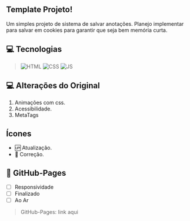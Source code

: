 ##  Template Projeto!
Um simples projeto de sistema de salvar anotações. Planejo implementar para salvar em cookies para garantir que seja bem memória curta.

## 💻 Tecnologias 
>![HTML](https://img.shields.io/badge/HTML5-E34F26?style=for-the-badge&logo=html5&logoColor=white)
>![CSS](https://img.shields.io/badge/CSS3-1572B6?style=for-the-badge&logo=css3&logoColor=white)
>![JS](https://img.shields.io/badge/JavaScript-323330?style=for-the-badge&logo=javascript&logoColor=F7DF1E)

## 💻 Alterações do Original
1. Animações com css.
2. Acessibilidade.
3. MetaTags

## Ícones
- :up: Atualização.
- :bug: Correção.

## 📱 GitHub-Pages
- [ ] Responsividade
- [ ] Finalizado
- [ ] Ao Ar

>GitHub-Pages: link aqui
